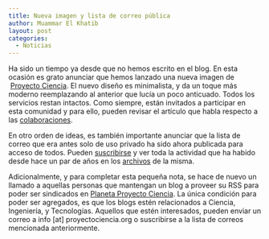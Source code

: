 ```yaml
---
title: Nueva imagen y lista de correo pública
author: Muammar El Khatib
layout: post
categories:
  - Noticias
---
```

<p style="text-align: left;">
  Ha sido un tiempo ya desde que no hemos escrito en el blog. En esta ocasión es grato anunciar que hemos lanzado una nueva imagen de  <a href="http://proyectociencia.org">Proyecto Ciencia</a>. El nuevo diseño es minimalista, y da un toque más moderno reemplazando al anterior que lucía un poco anticuado. Todos los servicios restan intactos. Como siempre, están invitados a participar en esta comunidad y para ello, pueden revisar el artículo que habla respecto a las <a href="http://proyectociencia.org/como-colaborar/">colaboraciones</a>.
</p>

<p style="text-align: left;">
  En otro orden de ideas, es también importante anunciar que la lista de correo que era antes solo de uso privado ha sido ahora publicada para acceso de todos. Pueden <a href="http://proyectociencia.org/cgi-bin/mailman/listinfo/n-proyecto  ">suscribirse</a> y ver toda la actividad que ha habido desde hace un par de años en los <a href="http://proyectociencia.org/pipermail/n-proyecto/">archivos</a> de la misma.
</p>

<p style="text-align: left;">
  Adicionalmente, y para completar esta pequeña nota, se hace de nuevo un llamado a aquellas personas que mantengan un blog a proveer su RSS para poder ser sindicados en <a href="http://proyectociencia.org/planeta">Planeta Proyecto Ciencia</a>. La única condición para poder ser agregados, es que los blogs estén relacionados a Ciencia, Ingeniería, y Tecnologías. Aquellos que estén interesados, pueden enviar un correo a info [at] proyectociencia.org o suscribirse a la lista de correos mencionada anteriormente.
</p>
